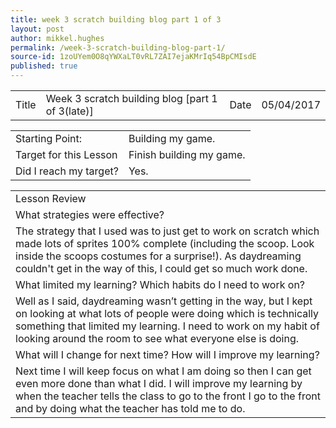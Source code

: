 ```yaml
---
title: week 3 scratch building blog part 1 of 3
layout: post
author: mikkel.hughes
permalink: /week-3-scratch-building-blog-part-1/
source-id: 1zoUYem0O8qYWXaLT0vRL7ZAI7ejaKMrIq54BpCMIsdE
published: true
---
```

<table>
  <tr>
    <td>Title</td>
    <td>Week 3 scratch building blog [part 1 of 3(late)]</td>
    <td>    Date</td>
    <td>05/04/2017</td>
  </tr>
</table>


<table>
  <tr>
    <td>Starting Point:</td>
    <td>Building my game.</td>
  </tr>
  <tr>
    <td>Target for this Lesson</td>
    <td>Finish building my game.</td>
  </tr>
  <tr>
    <td>Did I reach my target? </td>
    <td>Yes.</td>
  </tr>
</table>


<table>
  <tr>
    <td>Lesson Review</td>
  </tr>
  <tr>
    <td> What strategies were effective? </td>
  </tr>
  <tr>
    <td>The strategy that I used was to just get to work on scratch which made lots of sprites 100% complete (including the scoop. Look inside the scoops costumes for a surprise!). As daydreaming couldn't get in the way of this, I could get so much work done.</td>
  </tr>
  <tr>
    <td>What limited my learning? Which habits do I need to work on? </td>
  </tr>
  <tr>
    <td>Well as I said, daydreaming wasn’t getting in the way, but I kept on looking at what lots of people were doing which is technically something that limited my learning. I need to work on my habit of looking around the room to see what everyone else is doing.</td>
  </tr>
  <tr>
    <td>What will I change for next time? How will I improve my learning?</td>
  </tr>
  <tr>
    <td>Next time I will keep focus on what I am doing so then I can get even more done than what I did. I will improve my learning by when the teacher tells the class to go to the front I go to the front and by doing what the teacher has told me to do.</td>
  </tr>
</table>


